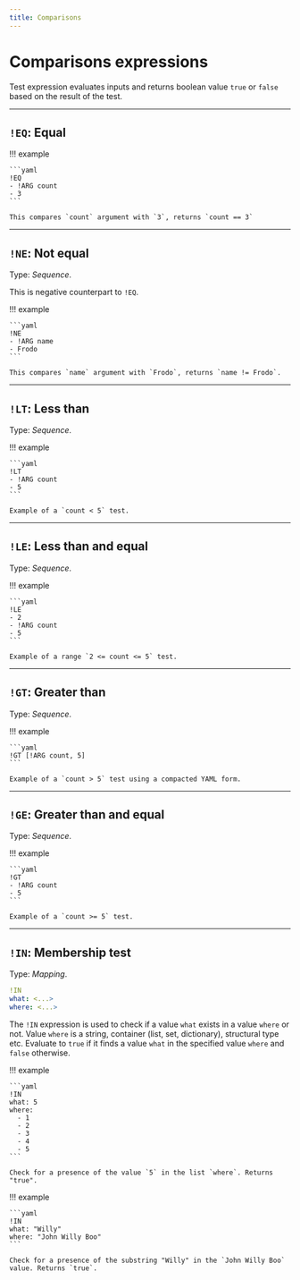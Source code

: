 ```yaml
---
title: Comparisons
---
```


# Comparisons expressions


Test expression evaluates inputs and returns boolean value `true` or `false` based on the result of the test.

---

## `!EQ`: Equal 


!!! example

    ```yaml
    !EQ
    - !ARG count
    - 3
    ```

    This compares `count` argument with `3`, returns `count == 3`


---

## `!NE`: Not equal 

Type: _Sequence_.

This is negative counterpart to `!EQ`.


!!! example

    ```yaml
    !NE
    - !ARG name
    - Frodo
    ```

    This compares `name` argument with `Frodo`, returns `name != Frodo`.

---

## `!LT`: Less than 

Type: _Sequence_.

!!! example

    ```yaml
    !LT
    - !ARG count
    - 5
    ```

    Example of a `count < 5` test.


---

## `!LE`: Less than and equal 

Type: _Sequence_.


!!! example

    ```yaml
    !LE
    - 2
    - !ARG count
    - 5
    ```

    Example of a range `2 <= count <= 5` test.


---

## `!GT`: Greater than 

Type: _Sequence_.

!!! example

    ```yaml
    !GT [!ARG count, 5]
    ```

    Example of a `count > 5` test using a compacted YAML form.


---

## `!GE`: Greater than  and equal 

Type: _Sequence_.

!!! example

    ```yaml
    !GT
    - !ARG count
    - 5
    ```

    Example of a `count >= 5` test.


---

## `!IN`: Membership test 

Type: _Mapping_.

```yaml
!IN
what: <...>
where: <...>
```

The `!IN` expression is used to check if a value `what` exists in a value `where` or not.
Value `where` is a string, container (list, set, dictionary), structural type etc.
Evaluate to `true` if it finds a value `what` in the specified value `where` and `false` otherwise.

!!! example

    ```yaml
    !IN
    what: 5
    where:
      - 1
      - 2
      - 3
      - 4
      - 5
    ```

    Check for a presence of the value `5` in the list `where`. Returns "true".


!!! example

    ```yaml
    !IN
    what: "Willy"
    where: "John Willy Boo"
    ```

    Check for a presence of the substring "Willy" in the `John Willy Boo` value. Returns `true`.
